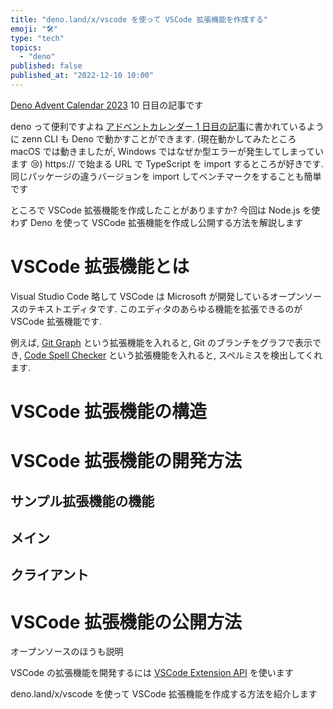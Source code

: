```yaml
---
title: "deno.land/x/vscode を使って VSCode 拡張機能を作成する"
emoji: "🛠️"
type: "tech"
topics:
  - "deno"
published: false
published_at: "2022-12-10 10:00"
---
```


[Deno Advent Calendar 2023](https://qiita.com/advent-calendar/2023/deno) 10 日目の記事です

deno って便利ですよね [アドベントカレンダー 1 日目の記事](https://zenn.dev/magurotuna/articles/run-zenn-cli-with-deno)に書かれているように zenn CLI も Deno で動かすことができます. (現在動かしてみたところ macOS では動きましたが, Windows ではなぜか型エラーが発生してしまっています 😢)
https:// で始まる URL で TypeScript を import するところが好きです. 同じパッケージの違うバージョンを import してベンチマークをすることも簡単です

ところで VSCode 拡張機能を作成したことがありますか? 今回は Node.js を使わず Deno を使って VSCode 拡張機能を作成し公開する方法を解説します

# VSCode 拡張機能とは

Visual Studio Code 略して VSCode は Microsoft が開発しているオープンソースのテキストエディタです. このエディタのあらゆる機能を拡張できるのが VSCode 拡張機能です.

例えば, [Git Graph](https://marketplace.visualstudio.com/items?itemName=mhutchie.git-graph) という拡張機能を入れると, Git のブランチをグラフで表示でき, [Code Spell Checker](https://marketplace.visualstudio.com/items?itemName=streetsidesoftware.code-spell-checker) という拡張機能を入れると, スペルミスを検出してくれます.

# VSCode 拡張機能の構造

# VSCode 拡張機能の開発方法

## サンプル拡張機能の機能

## メイン

## クライアント

# VSCode 拡張機能の公開方法

オープンソースのほうも説明

VSCode の拡張機能を開発するには [VSCode Extension API](https://code.visualstudio.com/api) を使います

deno.land/x/vscode を使って VSCode 拡張機能を作成する方法を紹介します
